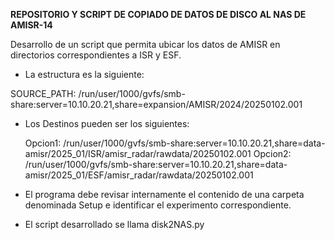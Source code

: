 **REPOSITORIO Y SCRIPT DE COPIADO DE DATOS DE DISCO AL NAS DE AMISR-14**

Desarrollo de un script que permita ubicar los datos de AMISR en directorios correspondientes a ISR y ESF.

* La estructura es la siguiente:

SOURCE_PATH: /run/user/1000/gvfs/smb-share:server=10.10.20.21,share=expansion/AMISR/2024/20250102.001

* Los Destinos pueden ser los siguientes:

	Opcion1: /run/user/1000/gvfs/smb-share:server=10.10.20.21,share=data-amisr/2025_01/ISR/amisr_radar/rawdata/20250102.001
	Opcion2: /run/user/1000/gvfs/smb-share:server=10.10.20.21,share=data-amisr/2025_01/ESF/amisr_radar/rawdata/20250102.001

* El programa debe revisar internamente el contenido de una carpeta denominada Setup e identificar el experimento correspondiente.


* El script desarrollado se llama disk2NAS.py








